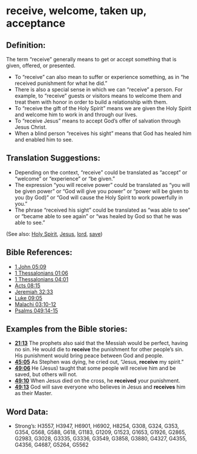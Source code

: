 # receive, welcome, taken up, acceptance

## Definition:

The term “receive” generally means to get or accept something that is given, offered, or presented.

* To “receive” can also mean to suffer or experience something, as in “he received punishment for what he did.”
* There is also a special sense in which we can “receive” a person. For example, to “receive” guests or visitors means to welcome them and treat them with honor in order to build a relationship with them.
* To “receive the gift of the Holy Spirit” means we are given the Holy Spirit and welcome him to work in and through our lives.
* To “receive Jesus” means to accept God’s offer of salvation through Jesus Christ.
* When a blind person “receives his sight” means that God has healed him and enabled him to see.

## Translation Suggestions:

* Depending on the context, “receive” could be translated as “accept” or “welcome” or “experience” or “be given.”
* The expression “you will receive power” could be translated as “you will be given power” or “God will give you power” or “power will be given to you (by God)” or “God will cause the Holy Spirit to work powerfully in you.”
* The phrase “received his sight” could be translated as “was able to see” or “became able to see again” or “was healed by God so that he was able to see.”

(See also: [Holy Spirit](../kt/holyspirit.md), [Jesus](../kt/jesus.md), [lord](../kt/lord.md), [save](../kt/save.md))

## Bible References:

* [1 John 05:09](rc://en/tn/help/1jn/05/09)
* [1 Thessalonians 01:06](rc://en/tn/help/1th/01/06)
* [1 Thessalonians 04:01](rc://en/tn/help/1th/04/01)
* [Acts 08:15](rc://en/tn/help/act/08/15)
* [Jeremiah 32:33](rc://en/tn/help/jer/32/33)
* [Luke 09:05](rc://en/tn/help/luk/09/05)
* [Malachi 03:10-12](rc://en/tn/help/mal/03/10)
* [Psalms 049:14-15](rc://en/tn/help/psa/049/014)

## Examples from the Bible stories:

* __[21:13](rc://en/tn/help/obs/21/13)__ The prophets also said that the Messiah would be perfect, having no sin. He would die to __receive__ the punishment for other people’s sin. His punishment would bring peace between God and people.
* __[45:05](rc://en/tn/help/obs/45/05)__ As Stephen was dying, he cried out, “Jesus, __receive__ my spirit.”
* __[49:06](rc://en/tn/help/obs/49/06)__ He (Jesus) taught that some people will receive him and be saved, but others will not.
* __[49:10](rc://en/tn/help/obs/49/10)__ When Jesus died on the cross, he __received__ your punishment.
* __[49:13](rc://en/tn/help/obs/49/13)__ God will save everyone who believes in Jesus and __receives__ him as their Master.

## Word Data:

* Strong’s: H3557, H3947, H6901, H6902, H8254, G308, G324, G353, G354, G568, G588, G618, G1183, G1209, G1523, G1653, G1926, G2865, G2983, G3028, G3335, G3336, G3549, G3858, G3880, G4327, G4355, G4356, G4687, G5264, G5562
